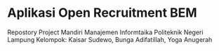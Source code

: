 # Aplikasi Open  Recruitment BEM
Repostory Project Mandiri Manajemen Informtaika Politeknik Negeri Lampung
Kelompok: Kaisar Sudewo, Bunga Adifatillah, Yoga Anugerah
